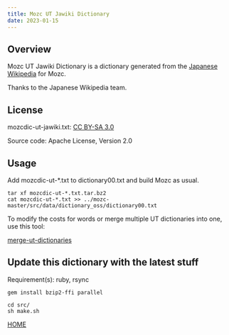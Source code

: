 ```yaml
---
title: Mozc UT Jawiki Dictionary
date: 2023-01-15
---
```


## Overview

Mozc UT Jawiki Dictionary is a dictionary generated from the [Japanese Wikipedia](https://ja.wikipedia.org/) for Mozc.

Thanks to the Japanese Wikipedia team.

## License

mozcdic-ut-jawiki.txt: [CC BY-SA 3.0](https://ja.wikipedia.org/wiki/Wikipedia:ウィキペディアを二次利用する)

Source code: Apache License, Version 2.0

## Usage

Add mozcdic-ut-*.txt to dictionary00.txt and build Mozc as usual.

```
tar xf mozcdic-ut-*.txt.tar.bz2
cat mozcdic-ut-*.txt >> ../mozc-master/src/data/dictionary_oss/dictionary00.txt
```

To modify the costs for words or merge multiple UT dictionaries into one, use this tool:

[merge-ut-dictionaries](https://github.com/utuhiro78/merge-ut-dictionaries)

## Update this dictionary with the latest stuff

Requirement(s): ruby, rsync

```
gem install bzip2-ffi parallel

cd src/
sh make.sh
```

[HOME](http://linuxplayers.g1.xrea.com/mozc-ut.html)
